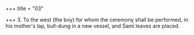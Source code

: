 +++
title = "03"

+++
3. To the west (the boy) for whom the ceremony shall be performed, in his mother's lap, bull-dung in a new vessel, and Śamī leaves are placed.
